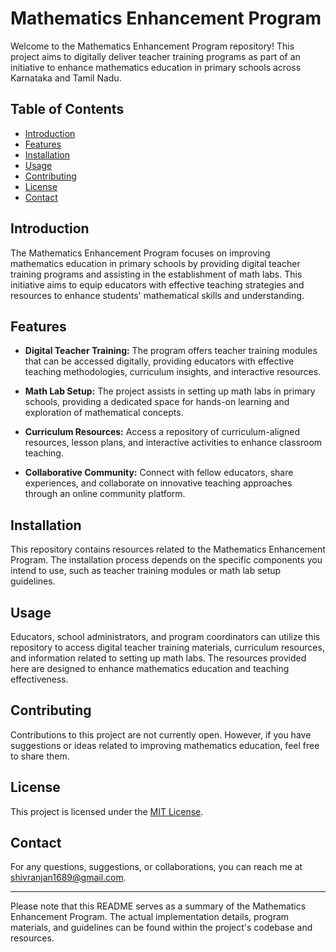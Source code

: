 # Mathematics Enhancement Program

Welcome to the Mathematics Enhancement Program repository! This project aims to digitally deliver teacher training programs as part of an initiative to enhance mathematics education in primary schools across Karnataka and Tamil Nadu.

## Table of Contents

- [Introduction](#introduction)
- [Features](#features)
- [Installation](#installation)
- [Usage](#usage)
- [Contributing](#contributing)
- [License](#license)
- [Contact](#contact)

## Introduction

The Mathematics Enhancement Program focuses on improving mathematics education in primary schools by providing digital teacher training programs and assisting in the establishment of math labs. This initiative aims to equip educators with effective teaching strategies and resources to enhance students' mathematical skills and understanding.

## Features

- **Digital Teacher Training:** The program offers teacher training modules that can be accessed digitally, providing educators with effective teaching methodologies, curriculum insights, and interactive resources.

- **Math Lab Setup:** The project assists in setting up math labs in primary schools, providing a dedicated space for hands-on learning and exploration of mathematical concepts.

- **Curriculum Resources:** Access a repository of curriculum-aligned resources, lesson plans, and interactive activities to enhance classroom teaching.

- **Collaborative Community:** Connect with fellow educators, share experiences, and collaborate on innovative teaching approaches through an online community platform.

## Installation

This repository contains resources related to the Mathematics Enhancement Program. The installation process depends on the specific components you intend to use, such as teacher training modules or math lab setup guidelines.

## Usage

Educators, school administrators, and program coordinators can utilize this repository to access digital teacher training materials, curriculum resources, and information related to setting up math labs. The resources provided here are designed to enhance mathematics education and teaching effectiveness.

## Contributing

Contributions to this project are not currently open. However, if you have suggestions or ideas related to improving mathematics education, feel free to share them.

## License

This project is licensed under the [MIT License](LICENSE).

## Contact

For any questions, suggestions, or collaborations, you can reach me at [shivranjan1689@gmail.com](mailto:shivranjan1689@gmail.com).

---

Please note that this README serves as a summary of the Mathematics Enhancement Program. The actual implementation details, program materials, and guidelines can be found within the project's codebase and resources.

